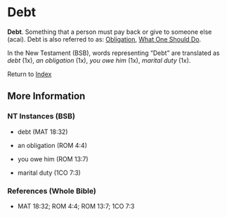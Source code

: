 # Debt
**Debt**. 
Something that a person must pay back or give to someone else (acai). 
Debt is also referred to as: 
[Obligation](Obligation.md), [What One Should Do](WhatOneShouldDo.md). 




In the New Testament (BSB), words representing “Debt” are translated as 
*debt* (1x), *an obligation* (1x), *you owe him* (1x), *marital duty* (1x). 


Return to [Index](00-Index.md)

## More Information

### NT Instances (BSB)

* debt (MAT 18:32)

* an obligation (ROM 4:4)

* you owe him (ROM 13:7)

* marital duty (1CO 7:3)



### References (Whole Bible)

* MAT 18:32; ROM 4:4; ROM 13:7; 1CO 7:3



